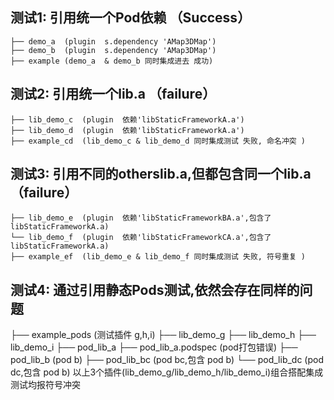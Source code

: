 
## 测试1: 引用统一个Pod依赖 （Success）
```
├── demo_a  (plugin  s.dependency 'AMap3DMap')
├── demo_b  (plugin  s.dependency 'AMap3DMap')
├── example (demo_a  & demo_b 同时集成进去 成功)
```
## 测试2: 引用统一个lib.a （failure）
```
├── lib_demo_c  (plugin  依赖'libStaticFrameworkA.a')
├── lib_demo_d  (plugin  依赖'libStaticFrameworkA.a')
├── example_cd  (lib_demo_c & lib_demo_d 同时集成测试 失败, 命名冲突 )
```
## 测试3: 引用不同的otherslib.a,但都包含同一个lib.a （failure）
```
├── lib_demo_e  (plugin  依赖'libStaticFrameworkBA.a',包含了libStaticFrameworkA.a)
└── lib_demo_f  (plugin  依赖'libStaticFrameworkCA.a',包含了libStaticFrameworkA.a)
├── example_ef  (lib_demo_e & lib_demo_f 同时集成测试 失败, 符号重复 )
```
## 测试4: 通过引用静态Pods测试,依然会存在同样的问题
├── example_pods (测试插件 g,h,i)
├── lib_demo_g
├── lib_demo_h
├── lib_demo_i
├── pod_lib_a
├── pod_lib_a.podspec (pod打包错误)
├── pod_lib_b   (pod b)
├── pod_lib_bc  (pod bc,包含 pod b)
└── pod_lib_dc  (pod dc,包含 pod b)
以上3个插件(lib_demo_g/lib_demo_h/lib_demo_i)组合搭配集成测试均报符号冲突